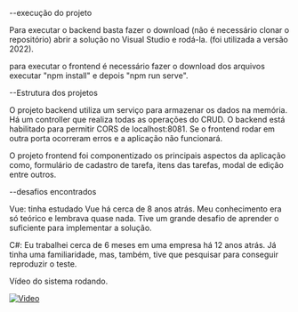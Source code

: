 --execução do projeto

Para executar o backend basta fazer o download (não é necessário clonar o repositório) abrir a solução no Visual Studio e rodá-la. (foi utilizada a versão 2022).

para executar o frontend é necessário fazer o download dos arquivos executar "npm install" e depois "npm run serve".

--Estrutura dos projetos

O projeto backend utiliza um serviço para armazenar os dados na memória. Há um controller que realiza todas as operações do CRUD. O backend está habilitado para permitir CORS de localhost:8081. Se o frontend rodar em outra porta ocorreram erros e 
a aplicação não funcionará.

O projeto frontend foi componentizado os principais aspectos da aplicação como, formulário de cadastro de tarefa, itens das tarefas, modal de edição entre outros.

--desafios encontrados

Vue: tinha estudado Vue há cerca de 8 anos atrás. Meu conhecimento era só teórico e lembrava quase nada. Tive um grande desafio de aprender o suficiente para implementar a solução.

C#: Eu trabalhei cerca de 6 meses em uma empresa há 12 anos atrás. Já tinha uma familiaridade, mas, também, tive que pesquisar para conseguir reproduzir o teste.

Vídeo do sistema rodando.


[![Video](https://img.youtube.com/vi/rsOcu9Ufa3A/maxresdefault.jpg)](https://www.youtube.com/watch?v=rsOcu9Ufa3A)


